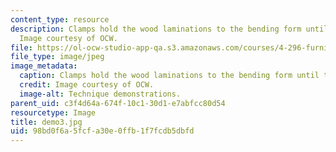 ```yaml
---
content_type: resource
description: Clamps hold the wood laminations to the bending form until they dry.
  Image courtesy of OCW.
file: https://ol-ocw-studio-app-qa.s3.amazonaws.com/courses/4-296-furniture-making-spring-2005/98bd0f6a5fcfa30e0ffb1f7fcdb5dbfd_demo3.jpg
file_type: image/jpeg
image_metadata:
  caption: Clamps hold the wood laminations to the bending form until they dry.
  credit: Image courtesy of OCW.
  image-alt: Technique demonstrations.
parent_uid: c3f4d64a-674f-10c1-30d1-e7abfcc80d54
resourcetype: Image
title: demo3.jpg
uid: 98bd0f6a-5fcf-a30e-0ffb-1f7fcdb5dbfd
---
```

